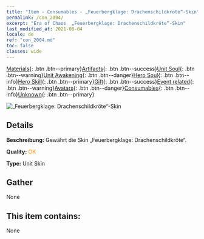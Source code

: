 ```yaml
---
title: "Item - Consumables - „Feuerbergklage: Drachenschildkröte“-Skin"
permalink: /con_2004/
excerpt: "Era of Chaos  „Feuerbergklage: Drachenschildkröte“-Skin"
last_modified_at: 2021-08-04
locale: de
ref: "con_2004.md"
toc: false
classes: wide
---
```

 [Materials](/ItemsDE/){: .btn .btn--primary}[Artifacts](/ItemsDE/Artifacts/){: .btn .btn--success}[Unit Soul](/ItemsDE/UnitSoul/){: .btn .btn--warning}[Unit Awakening](/ItemsDE/UnitAwakening/){: .btn .btn--danger}[Hero Soul](/ItemsDE/HeroSoul/){: .btn .btn--info}[Hero Skill](/ItemsDE/HeroSkill/){: .btn .btn--primary}[Gift](/ItemsDE/Gift/){: .btn .btn--success}[Event related](/ItemsDE/Events/){: .btn .btn--warning}[Avatars](/ItemsDE/Avatars/){: .btn .btn--danger}[Consumables](/ItemsDE/Consumables/){: .btn .btn--info}[Unknown](/ItemsDE/Unknown/){: .btn .btn--primary}

 ![„Feuerbergklage: Drachenschildkröte“-Skin](/images/u/ti_longguidiancangpifu.jpg)

## Details
 **Beschreibung:** Gewährt die Skin „Feuerbergklage: Drachenschildkröte“.

 **Quality:** <span style="color: #FF8C00">OK</span>

 **Type:** Unit Skin

## Gather

  None

## This item contains:

  None

